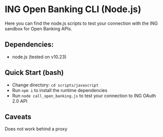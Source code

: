 # ING Open Banking CLI (Node.js)

Here you can find the node.js scripts to test your connection with the ING sandbox for Open Banking APIs.

## Dependencies:

* node.js (tested on v10.23)

## Quick Start (bash)

* Change directory: `cd scripts/javascript`
* Run `npm i` to install the runtime dependencies
* Run `node call_open_banking.js` to test your connection to ING OAuth 2.0 API

## Caveats

Does not work behind a proxy
